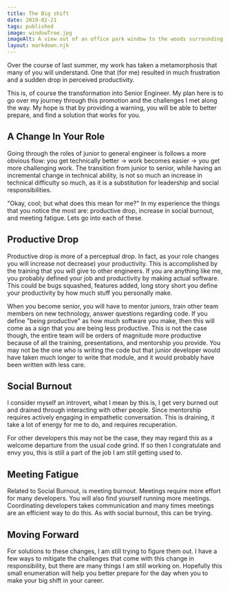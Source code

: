 ```yaml
---
title: The Big shift
date: 2019-02-21
tags: published
image: windowTree.jpg
imageAlt: A view out of an office park window to the woods surrounding it. Fall foliage is in bloom and the tree in the center is missing many of its leaves.
layout: markdown.njk
---
```


Over the course of last summer, my work has taken a metamorphosis that many of you will understand. One that (for me) resulted in much frustration and a sudden drop in perceived productivity. 

This is, of course the transformation into Senior Engineer. My plan here is to go over my journey through this promotion and the challenges I met along the way. My hope is that by providing a warning, you will be able to better prepare, and find a solution that works for you.

## A Change In Your Role

Going through the roles of junior to general engineer is follows a more obvious flow: you get technically better -> work becomes easier -> you get more challenging work. The transition from junior to senior, while having an incremental change in technical ability, is not so much an increase in technical difficulty so much, as it is a substitution for leadership and social responsibilities.

"Okay, cool; but what does this mean for me?" In my experience the things that you notice the most are: productive drop, increase in social burnout, and meeting fatigue. Lets go into each of these.

## Productive Drop

Productive drop is more of a perceptual drop. In fact, as your role changes you will increase not decrease) your productivity. This is accomplished by the training that you will give to other engineers. If you are anything like me, you probably defined your job and productivity by making actual software. This could be bugs squashed, features added, long story short you define your productivity by how much stuff you personally make.

When you become senior, you will have to mentor juniors, train other team members on new technology, answer questions regarding code. If you define "being productive" as how much software you make, then this will come as a sign that you are being less productive. This is not the case though, the entire team will be orders of magnitude more productive because of all the training, presentations, and mentorship you provide. You may not be the one who is writing the code but that junior developer would have taken much longer to write that module, and it would probably have been written with less care.

## Social Burnout

I consider myself an introvert, what I mean by this is, I get very burned out and drained through interacting with other people. Since mentorship requires actively engaging in empathetic conversation. This is draining, it take a lot of energy for me to do, and requires recuperation.

For other developers this may not be the case, they may regard this as a welcome departure from the usual code grind. If so then I congratulate and envy you, this is still a part of the job I am still getting used to.

## Meeting Fatigue

Related to Social Burnout, is meeting burnout. Meetings require more effort for many developers. You will also find yourself running more meetings. Coordinating developers takes communication and many times meetings are an efficient way to do this. As with social burnout, this can be trying.

## Moving Forward

For solutions to these changes, I am still trying to figure them out. I have a few ways to mitigate the challenges that come with this change in responsibility, but there are many things I am still working on. Hopefully this small enumeration will help you better prepare for the day when you to make your big shift in your career.


